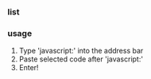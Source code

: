### list


### usage
1. Type 'javascript:' into the address bar
2. Paste selected code after 'javascript:'
3. Enter!